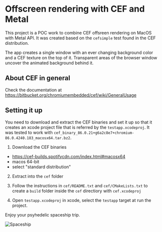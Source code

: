 # Offscreen rendering with CEF and Metal

This project is a POC  work to combine CEF offsreen rendering on MacOS with Metal API. It was created based on the `cefsimple` test  found in the CEF distribution. 

The app creates a single window with an ever changing background color and a CEF texture on the top of it. Transparent areas of the browser window uncover
the animated background behind it.

## About CEF in general
Check the documentation at https://bitbucket.org/chromiumembedded/cef/wiki/GeneralUsage


## Setting it up
You need to download and extract the CEF binaries and set it up so that it creates an xcode project file that is referred by the `testapp.xcodeproj`. 
It was tested to work with `cef_binary_86.0.21+g6a2c8e7+chromium-86.0.4240.183_macosx64.tar.bz2`.

1. Download the CEF binaries

- https://cef-builds.spotifycdn.com/index.html#macosx64
- macos 64-bit
- select "standard distribution"

2. Extract into the `cef` folder

3. Follow the instructions in `cef/README.txt` and `cef/CMakeLists.txt` to create a `build` folder inside the `cef` directiory with `cef.xcodeproj`

4. Open `testapp.xcodeproj` in xcode, select the `testapp` target at run the project.

Enjoy your psyhedelic spaceship trip.

![Spaceship](./spaceship.gif "Spaceship")
